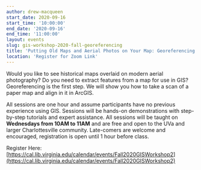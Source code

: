 ```yaml
---
author: drew-macqueen
start_date: 2020-09-16
start_time: '10:00:00'
end_date: '2020-09-16'
end_time: '11:00:00'
layout: events
slug: gis-workshop-2020-fall-georeferencing
title: 'Putting Old Maps and Aerial Photos on Your Map: Georeferencing in ArcGIS Pro'
location: 'Register for Zoom Link'
---
```


Would you like to see historical maps overlaid on modern aerial photography?  Do you need to extract features from a map for use in GIS?  Georeferencing is the first step.  We will show you how to take a scan of a paper map and align in it in ArcGIS.

All sessions are one hour and assume participants have no previous experience using GIS.  Sessions will be hands-on demonstrations with step-by-step tutorials and expert assistance.  All sessions will be taught on **Wednesdays from 10AM to 11AM** and are free and open to the UVa and larger Charlottesville community. Late-comers are welcome and encouraged, registration is open until 1 hour before class.

Register Here: [https://cal.lib.virginia.edu/calendar/events/Fall2020GISWorkshop2](https://cal.lib.virginia.edu/calendar/events/Fall2020GISWorkshop2)

